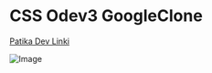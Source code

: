 # CSS Odev3 GoogleClone
[Patika Dev Linki](https://app.patika.dev/halbayrak32)

![Image](https://prnt.sc/TqhpSW8Mhb60)
